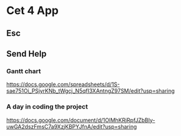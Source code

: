 # Cet 4 App

## Esc

## Send Help

### Gantt chart

https://docs.google.com/spreadsheets/d/1S-sae751Oi_PSjyrKNb_tWgcj_N5qfI3XAntngZ97SM/edit?usp=sharing

### A day in coding the project

https://docs.google.com/document/d/1OlMhKRjRpfJZbBIy-uwGA2dszFmsC7a9XzjKBPYJfnA/edit?usp=sharing

